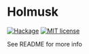 # Holmusk

[![Hackage](https://img.shields.io/hackage/v/Holmusk.svg?logo=haskell)](https://hackage.haskell.org/package/Holmusk)
[![MIT license](https://img.shields.io/badge/license-MIT-blue.svg)](LICENSE)


See README for more info
